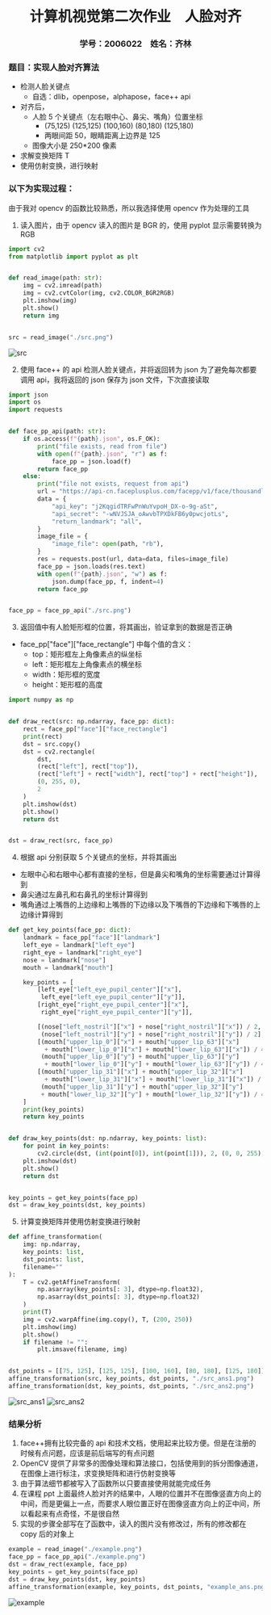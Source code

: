 <h1 style="text-align: center">计算机视觉第二次作业　人脸对齐</h1>
<h3 style="text-align: center">学号：2006022　姓名：齐林</h3>

### **题目**：实现人脸对齐算法

-   检测人脸关键点
    -   自选：dlib，openpose，alphapose，face++ api
-   对齐后，
    -   人脸 5 个关键点（左右眼中心、鼻尖、嘴角）位置坐标
        -   (75,125) (125,125) (100,160) (80,180) (125,180)
        -   两眼间距 50，眼睛距离上边界是 125
    -   图像大小是 250\*200 像素
-   求解变换矩阵 T
-   使用仿射变换，进行映射

### 以下为实现过程：

由于我对 opencv 的函数比较熟悉，所以我选择使用 opencv 作为处理的工具

1. 读入图片，由于 opencv 读入的图片是 BGR 的，使用 pyplot 显示需要转换为 RGB

```python
import cv2
from matplotlib import pyplot as plt


def read_image(path: str):
    img = cv2.imread(path)
    img = cv2.cvtColor(img, cv2.COLOR_BGR2RGB)
    plt.imshow(img)
    plt.show()
    return img


src = read_image("./src.png")

```

![src](./src.png)

2. 使用 face++ 的 api 检测人脸关键点，并将返回转为 json
   为了避免每次都要调用 api，我将返回的 json 保存为 json 文件，下次直接读取

```python
import json
import os
import requests


def face_pp_api(path: str):
    if os.access(f"{path}.json", os.F_OK):
        print("file exists, read from file")
        with open(f"{path}.json", "r") as f:
            face_pp = json.load(f)
        return face_pp
    else:
        print("file not exists, request from api")
        url = "https://api-cn.faceplusplus.com/facepp/v1/face/thousandlandmark"
        data = {
            "api_key": "j2KqgidTRFwPnWuYvpoH_DX-o-9g-aSt",
            "api_secret": "-wNVJSJA_oAwvbTPXDkFB6y0pwcjotLs",
            "return_landmark": "all",
        }
        image_file = {
            "image_file": open(path, "rb"),
        }
        res = requests.post(url, data=data, files=image_file)
        face_pp = json.loads(res.text)
        with open(f"{path}.json", "w") as f:
            json.dump(face_pp, f, indent=4)
        return face_pp


face_pp = face_pp_api("./src.png")

```

3. 返回值中有人脸矩形框的位置，将其画出，验证拿到的数据是否正确

-   face_pp["face"]["face_rectangle"] 中每个值的含义：
    -   top：矩形框左上角像素点的纵坐标
    -   left：矩形框左上角像素点的横坐标
    -   width：矩形框的宽度
    -   height：矩形框的高度

```python
import numpy as np


def draw_rect(src: np.ndarray, face_pp: dict):
    rect = face_pp["face"]["face_rectangle"]
    print(rect)
    dst = src.copy()
    dst = cv2.rectangle(
        dst,
        (rect["left"], rect["top"]),
        (rect["left"] + rect["width"], rect["top"] + rect["height"]),
        (0, 255, 0),
        2
    )
    plt.imshow(dst)
    plt.show()
    return dst


dst = draw_rect(src, face_pp)

```

4. 根据 api 分别获取 5 个关键点的坐标，并将其画出

-   左眼中心和右眼中心都有直接的坐标，但是鼻尖和嘴角的坐标需要通过计算得到
-   鼻尖通过左鼻孔和右鼻孔的坐标计算得到
-   嘴角通过上嘴唇的上边缘和上嘴唇的下边缘以及下嘴唇的下边缘和下嘴唇的上边缘计算得到

```python
def get_key_points(face_pp: dict):
    landmark = face_pp["face"]["landmark"]
    left_eye = landmark["left_eye"]
    right_eye = landmark["right_eye"]
    nose = landmark["nose"]
    mouth = landmark["mouth"]

    key_points = [
        [left_eye["left_eye_pupil_center"]["x"],
         left_eye["left_eye_pupil_center"]["y"]],
        [right_eye["right_eye_pupil_center"]["x"],
         right_eye["right_eye_pupil_center"]["y"]],

        [(nose["left_nostril"]["x"] + nose["right_nostril"]["x"]) / 2,
         (nose["left_nostril"]["y"] + nose["right_nostril"]["y"]) / 2],
        [(mouth["upper_lip_0"]["x"] + mouth["upper_lip_63"]["x"]
          + mouth["lower_lip_0"]["x"] + mouth["lower_lip_63"]["x"]) / 4,
         (mouth["upper_lip_0"]["y"] + mouth["upper_lip_63"]["y"]
          + mouth["lower_lip_0"]["y"] + mouth["lower_lip_63"]["y"]) / 4],
        [(mouth["upper_lip_31"]["x"] + mouth["upper_lip_32"]["x"]
          + mouth["lower_lip_31"]["x"] + mouth["lower_lip_31"]["x"]) / 4,
         (mouth["upper_lip_31"]["y"] + mouth["upper_lip_32"]["y"]
         + mouth["lower_lip_32"]["y"] + mouth["lower_lip_32"]["y"]) / 4],
    ]
    print(key_points)
    return key_points


def draw_key_points(dst: np.ndarray, key_points: list):
    for point in key_points:
        cv2.circle(dst, (int(point[0]), int(point[1])), 2, (0, 0, 255), -1)
    plt.imshow(dst)
    plt.show()
    return dst


key_points = get_key_points(face_pp)
dst = draw_key_points(dst, key_points)

```

5. 计算变换矩阵并使用仿射变换进行映射

```python
def affine_transformation(
    img: np.ndarray,
    key_points: list,
    dst_points: list,
    filename=""
):
    T = cv2.getAffineTransform(
        np.asarray(key_points[: 3], dtype=np.float32),
        np.asarray(dst_points[: 3], dtype=np.float32)
    )
    print(T)
    img = cv2.warpAffine(img.copy(), T, (200, 250))
    plt.imshow(img)
    plt.show()
    if filename != "":
        plt.imsave(filename, img)


dst_points = [[75, 125], [125, 125], [100, 160], [80, 180], [125, 180]]
affine_transformation(src, key_points, dst_points, "./src_ans1.png")
affine_transformation(dst, key_points, dst_points, "./src_ans2.png")

```

![src_ans1](./src_ans1.png)
![src_ans2](./src_ans2.png)

### 结果分析

1. face++拥有比较完备的 api 和技术文档，使用起来比较方便。但是在注册的时候有点问题，应该是前后端写的有点问题
2. OpenCV 提供了非常多的图像处理和算法接口，包括使用到的拆分图像通道，在图像上进行标注，求变换矩阵和进行仿射变换等
3. 由于算法细节都被写入了函数所以只要直接使用就能完成任务
4. 在课程 ppt 上面最终人脸对齐的结果中，人眼的位置并不在图像竖直方向上的中间，而是更偏上一点，而要求人眼位置正好在图像竖直方向上的正中间，所以看起来有点奇怪，不是很自然
5. 实现的步骤全部写在了函数中，读入的图片没有修改过，所有的修改都在 copy 后的对象上

```python
example = read_image("./example.png")
face_pp = face_pp_api("./example.png")
dst = draw_rect(example, face_pp)
key_points = get_key_points(face_pp)
dst = draw_key_points(dst, key_points)
affine_transformation(example, key_points, dst_points, "example_ans.png")

```

![example](./example_ans.png)
